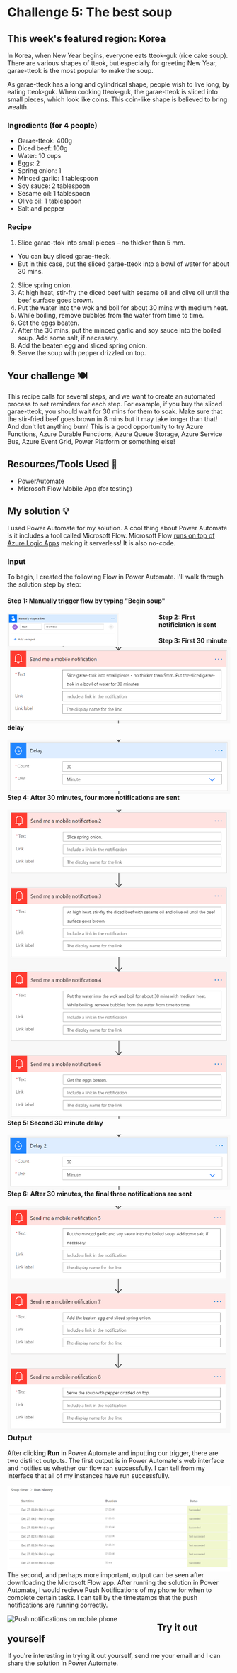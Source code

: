 # Challenge 5: The best soup

## This week's featured region: Korea

In Korea, when New Year begins, everyone eats tteok-guk (rice cake soup). There are various shapes of tteok, but especially for greeting New Year, garae-tteok is the most popular to make the soup.

As garae-tteok has a long and cylindrical shape, people wish to live long, by eating tteok-guk. When cooking tteok-guk, the garae-tteok is sliced into small pieces, which look like coins. This coin-like shape is believed to bring wealth.

### Ingredients (for 4 people)
- Garae-tteok: 400g
- Diced beef: 100g
- Water: 10 cups
- Eggs: 2
- Spring onion: 1
- Minced garlic: 1 tablespoon
- Soy sauce: 2 tablespoon
- Sesame oil: 1 tablespoon
- Olive oil: 1 tablespoon
- Salt and pepper

### Recipe
1. Slice garae-ttok into small pieces – no thicker than 5 mm.
 - You can buy sliced garae-tteok.
 - But in this case, put the sliced garae-tteok into a bowl of water for about 30 mins.
2. Slice spring onion.
3. At high heat, stir-fry the diced beef with sesame oil and olive oil until the beef surface goes brown.
4. Put the water into the wok and boil for about 30 mins with medium heat.
5. While boiling, remove bubbles from the water from time to time.
6. Get the eggs beaten.
7. After the 30 mins, put the minced garlic and soy sauce into the boiled soup. Add some salt, if necessary.
8. Add the beaten egg and sliced spring onion.
9. Serve the soup with pepper drizzled on top.

## Your challenge 🍽
This recipe calls for several steps, and we want to create an automated process to set reminders for each step. For example, if you buy the sliced garae-tteok, you should wait for 30 mins for them to soak. Make sure that the stir-fried beef goes brown in 8 mins but it may take longer than that! And don't let anything burn! This is a good opportunity to try Azure Functions, Azure Durable Functions, Azure Queue Storage, Azure Service Bus, Azure Event Grid, Power Platform or something else!

## Resources/Tools Used 🚀
- PowerAutomate
- Microsoft Flow Mobile App (for testing)

## My solution 💡
I used Power Automate for my solution. A cool thing about Power Automate is it includes a tool called Microsoft Flow. Microsoft Flow [runs on top of Azure Logic Apps](https://www.serverless360.com/blog/azure-logic-apps-vs-microsoft-flow#:~:text=While%20Microsoft%20Flow%2C%20runs%20on,are%20some%20differences%20that%20exist.&text=The%20Microsoft%20Flow%20product%20group,PowerApps%2C%20PowerBI%2C%20and%20Dynamics365.) making it serverless! It is also no-code.

### Input

To begin, I created the following Flow in Power Automate. I'll walk through the solution step by step:

#### Step 1: Manually trigger flow by typing "Begin soup"
<img
  src="photos/trigger.png"
  alt="Microsoft Flow Trigger"
  style="float: left; margin-right: 90px; width: 50%; height: 50%"
/>

#### Step 2: First notificiation is sent
<img
  src="photos/notification1.png"
  alt="Microsoft Flow first notification"
  style="float: left; margin-right: 90px;"
/>

#### Step 3: First 30 minute delay
<img
  src="photos/delay1.png"
  alt="Microsoft Flow first delay"
  style="float: left; margin-right: 90px;"
/>

#### Step 4: After 30 minutes, four more notifications are sent
<img
  src="photos/notification2.png"
  alt="Microsoft Flow second notifications"
  style="float: left; margin-right: 90px;"
/>

#### Step 5: Second 30 minute delay
<img
  src="photos/delay2.png"
  alt="Microsoft Flow second delay"
  style="float: left; margin-right: 90px;"
/>

#### Step 6: After 30 minutes, the final three notifications are sent
<img
  src="photos/notification3.png"
  alt="Microsoft Flow third notifications"
  style="float: left; margin-right: 90px;"
/>

### Output
After clicking **Run** in Power Automate and inputting our trigger, there are two distinct outputs. The first output is in Power Automate's web interface and notifies us whether our flow ran successfully. I can tell from my interface that all of my instances have run successfully.

<img
  src="photos/runs.png"
  alt="Microsoft Flow Runs Dashboard"
  style="float: left; margin-right: 90px;"
/>

The second, and perhaps more important, output can be seen after downloading the Microsoft Flow app. After running the solution in Power Automate, I would recieve Push Notifications of my phone for when to complete certain tasks. I can tell by the timestamps that the push notifications are running correctly.

<img
  src="photos/output.gif"
  alt="Push notifications on mobile phone"
  style="float: left; margin-right: 90px;"
/>

## Try it out yourself
If you're interesting in trying it out yourself, send me your email and I can share the solution in Power Automate.












